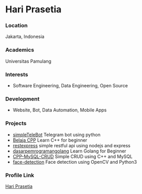 # Hari Prasetia

### Location

Jakarta, Indonesia

### Academics

Universitas Pamulang

### Interests

- Software Engineering, Data Engineering, Open Source

### Development

- Website, Bot, Data Automation, Mobile Apps

### Projects

- [simpleTeleBot](https://github.com/hariprasetia/simpleTeleBot) Telegram bot using python
- [Belaja CPP](https://github.com/hariprasetia/Belajar-CPP) Learn C++ for beginner
- [restexpress](https://github.com/hariprasetia/restexpress) simple restful api using nodejs and express
- [dasarpemrogramangolang](https://github.com/hariprasetia/dasarpemrogramangolang) Learn Golang for Beginner
- [CPP-MySQL-CRUD](https://github.com/hariprasetia/CPP-MySQL-CRUD) Simple CRUD using C++ and MySQL
- [face-detection](https://github.com/hariprasetia/face-detection) Face detection using OpenCV and Python3

### Profile Link

[Hari Prasetia](https://github.com/hariprasetia)
